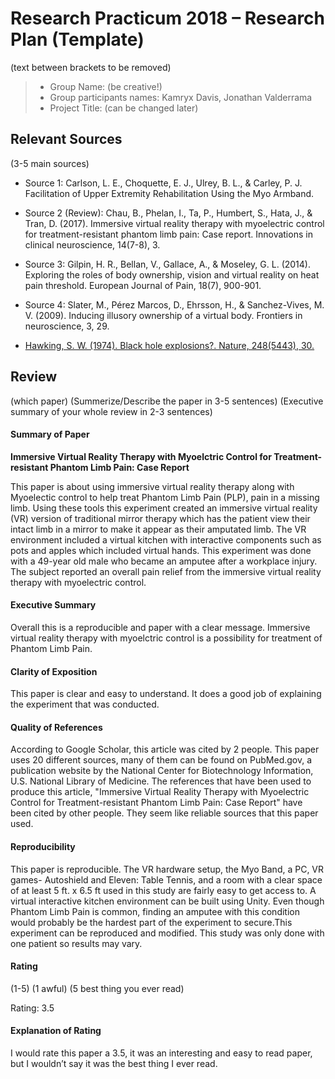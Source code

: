# Research Practicum 2018 – Research Plan (Template)
(text between brackets to be removed)

> * Group Name: (be creative!)
> * Group participants names: Kamryx Davis, Jonathan Valderrama
> * Project Title: (can be changed later)

## Relevant Sources

(3-5 main sources)
* Source 1: 
Carlson, L. E., Choquette, E. J., Ulrey, B. L., & Carley, P. J. Facilitation of Upper Extremity Rehabilitation Using the Myo Armband.
* Source 2 (Review):
Chau, B., Phelan, I., Ta, P., Humbert, S., Hata, J., & Tran, D. (2017). Immersive virtual reality therapy with myoelectric control for treatment-resistant phantom limb pain: Case report. Innovations in clinical neuroscience, 14(7-8), 3.
* Source 3:
Gilpin, H. R., Bellan, V., Gallace, A., & Moseley, G. L. (2014). Exploring the roles of body ownership, vision and virtual reality on heat pain threshold. European Journal of Pain, 18(7), 900-901.
* Source 4:
Slater, M., Pérez Marcos, D., Ehrsson, H., & Sanchez-Vives, M. V. (2009). Inducing illusory ownership of a virtual body. Frontiers in neuroscience, 3, 29.


* [Hawking, S. W. (1974). Black hole explosions?. Nature, 248(5443), 30.](http://citeseerx.ist.psu.edu/viewdoc/download?doi=10.1.1.75.3702&rep=rep1&type=pdf)


## Review

(which paper)
(Summerize/Describe the paper in 3-5 sentences)
(Executive summary of your whole review in 2-3 sentences)

#### Summary of Paper

**Immersive Virtual Reality Therapy with Myoelctric Control for Treatment-resistant Phantom Limb Pain: Case Report**

This paper is about using immersive virtual reality therapy along with Myoelectic control to help treat Phantom Limb Pain (PLP), pain in a missing limb. Using these tools this experiment created an immersive virtual reality (VR) version of traditional mirror therapy which has the patient view their intact limb in a mirror to make it appear as their amputated limb. The VR environment included  a virtual kitchen with interactive components such as pots and apples which included virtual hands. This experiment was done with a 49-year old male who became an amputee after a workplace injury. The subject reported an overall pain relief from the immersive virtual reality therapy with myoelectric control.

#### Executive Summary

Overall this is a reproducible and paper with a clear message. Immersive virtual reality therapy with myoelctric control is a possibility for treatment of Phantom Limb Pain. 

#### Clarity of Exposition

This paper is clear and easy to understand. It does a good job of explaining the experiment that was conducted. 

#### Quality of References

According to Google Scholar, this article was cited by 2 people. This paper uses 20 different sources, many of them can be found on PubMed.gov, a publication website by the National Center for Biotechnology Information, U.S. National Library of Medicine. The references that have been used to produce this article, "Immersive Virtual Reality Therapy with Myoelectric Control for Treatment-resistant Phantom Limb Pain: Case Report" have been cited by other people. They seem like reliable sources that this paper used. 


#### Reproducibility

This paper is reproducible. The VR hardware setup, the Myo Band, a PC, VR games- Autoshield and Eleven: Table Tennis, and a room with a clear space of at least 5 ft. x 6.5 ft used in this study are fairly easy to get access to. A virtual interactive kitchen environment can be built using Unity. Even though Phantom Limb Pain is common, finding an amputee with this condition would probably be the hardest part of the experiment to secure.This experiment can be reproduced and modified. This study was only done with one patient so results may vary. 

#### Rating

(1-5)
(1 awful)
(5 best thing you ever read)

Rating: 3.5

#### Explanation of Rating

I would rate this paper a 3.5, it was an interesting and easy to read paper, but I wouldn’t say it was the best thing I ever read. 

